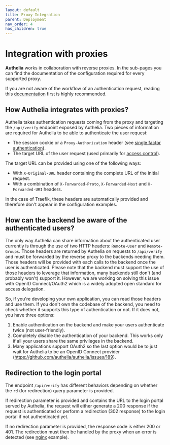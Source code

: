 ```yaml
---
layout: default
title: Proxy Integration
parent: Deployment
nav_order: 4
has_children: true
---
```


# Integration with proxies

**Authelia** works in collaboration with reverse proxies. In the sub-pages you
can find the documentation of the configuration required for every supported
proxy.

If you are not aware of the workflow of an authentication request, reading this
[documentation](../../home/architecture.md) first is highly recommended.


## How Authelia integrates with proxies?

Authelia takes authentication requests coming from the proxy and targeting the 
`/api/verify` endpoint exposed by Authelia. Two pieces of information are required for
Authelia to be able to authenticate the user request:

* The session cookie or a `Proxy-Authorization` header (see [single factor authentication](../../features/single-factor.md)).
* The target URL of the user request (used primarily for [access control](../../features/access-control.md)).

The target URL can be provided using one of the following ways:

* With `X-Original-URL` header containing the complete URL of the initial request.
* With a combination of `X-Forwarded-Proto`, `X-Forwarded-Host` and `X-Forwarded-URI` headers.

In the case of Traefik, these headers are automatically provided and therefore don't
appear in the configuration examples.

## How can the backend be aware of the authenticated users?

The only way Authelia can share information about the authenticated user currently is through the use of two HTTP headers:
`Remote-User` and `Remote-Groups`.
Those headers are returned by Authelia on requests to `/api/verify` and must be forwarded by the reverse proxy to the backends
needing them. Those headers will be provided with each calls to the backend once the user is authenticated.
Please note that the backend must support the use of those headers to leverage that information, many
backends still don't (and probably won't) support it. However, we are working on solving this issue with OpenID Connect/OAuth2
which is a widely adopted open standard for access delegation.

So, if you're developing your own application, you can read those headers and use them. If you don't own the codebase of the
backend, you need to check whether it supports this type of authentication or not. If it does not, you have three options:

1. Enable authentication on the backend and make your users authenticate twice (not user-friendly).
2. Completely disable the authentication of your backend. This works only if all your users share the same privileges in the backend.
3. Many applications support OAuth2 so the last option would be to just wait for Authelia to be an OpenID Connect provider (https://github.com/authelia/authelia/issues/189).

## Redirection to the login portal

The endpoint `/api/verify` has different behaviors depending on whether
the `rd` (for redirection) query parameter is provided.

If redirection parameter is provided and contains the URL to the login portal
served by Authelia, the request will either generate a 200 response
if the request is authenticated or perform a redirection (302 response) to the
login portal if not authenticated yet.

If no redirection parameter is provided, the response code is either 200 or 401. The
redirection must then be handled by the proxy when an error is detected
(see [nginx](./nginx.md) example).
